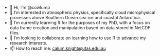 - 👋 Hi, I’m @cowlump
- 👀 I’m interested in atmospheric physics, specifically cloud microphysical processes above Southern Ocean sea ice and coastal Antarctica.
- 🌱 I’m currently learning R for the purposes of my PhD, with a focus on data frame creation and manipulation based on data stored in NetCDF files.
- 💞️ I’m looking to collaborate on learning how to use R to advance my research interests.
- 📫 How to reach me: calum.knight@utas.edu.au

<!---
cowlump/cowlump is a ✨ special ✨ repository because its `README.md` (this file) appears on your GitHub profile.
You can click the Preview link to take a look at your changes.
--->
